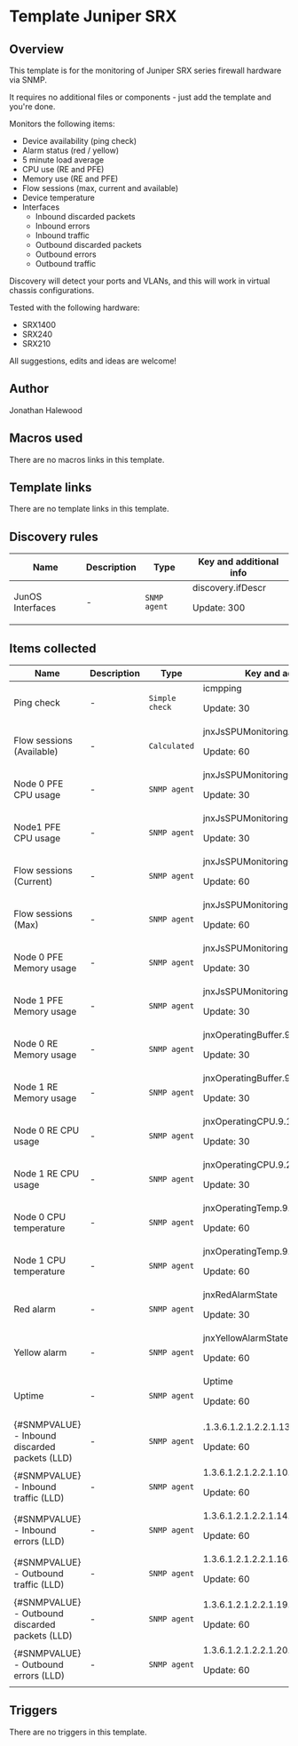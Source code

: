 # Template Juniper SRX

## Overview


This template is for the monitoring of Juniper SRX series firewall hardware via SNMP.


It requires no additional files or components - just add the template and you're done.


Monitors the following items:


* Device availability (ping check)
* Alarm status (red / yellow)
* 5 minute load average
* CPU use (RE and PFE)
* Memory use (RE and PFE)
* Flow sessions (max, current and available)
* Device temperature
* Interfaces
	+ Inbound discarded packets
	+ Inbound errors
	+ Inbound traffic
	+ Outbound discarded packets
	+ Outbound errors
	+ Outbound traffic


Discovery will detect your ports and VLANs, and this will work in virtual chassis configurations.


Tested with the following hardware:


* SRX1400
* SRX240
* SRX210


All suggestions, edits and ideas are welcome!




## Author

Jonathan Halewood

## Macros used

There are no macros links in this template.

## Template links

There are no template links in this template.

## Discovery rules

|Name|Description|Type|Key and additional info|
|----|-----------|----|----|
|JunOS Interfaces|<p>-</p>|`SNMP agent`|discovery.ifDescr<p>Update: 300</p>|
## Items collected

|Name|Description|Type|Key and additional info|
|----|-----------|----|----|
|Ping check|<p>-</p>|`Simple check`|icmpping<p>Update: 30</p>|
|Flow sessions (Available)|<p>-</p>|`Calculated`|jnxJsSPUMonitoringAvailableFlowSession.0<p>Update: 60</p>|
|Node 0 PFE CPU usage|<p>-</p>|`SNMP agent`|jnxJsSPUMonitoringCPUUsage.0<p>Update: 30</p>|
|Node1 PFE CPU usage|<p>-</p>|`SNMP agent`|jnxJsSPUMonitoringCPUUsage.10<p>Update: 30</p>|
|Flow sessions (Current)|<p>-</p>|`SNMP agent`|jnxJsSPUMonitoringCurrentFlowSession.0<p>Update: 60</p>|
|Flow sessions (Max)|<p>-</p>|`SNMP agent`|jnxJsSPUMonitoringMaxFlowSession.0<p>Update: 60</p>|
|Node 0 PFE Memory usage|<p>-</p>|`SNMP agent`|jnxJsSPUMonitoringMemoryUsage.0<p>Update: 30</p>|
|Node 1 PFE Memory usage|<p>-</p>|`SNMP agent`|jnxJsSPUMonitoringMemoryUsage.10<p>Update: 30</p>|
|Node 0 RE Memory usage|<p>-</p>|`SNMP agent`|jnxOperatingBuffer.9.1.0.0<p>Update: 30</p>|
|Node 1 RE Memory usage|<p>-</p>|`SNMP agent`|jnxOperatingBuffer.9.2.0.0<p>Update: 30</p>|
|Node 0 RE CPU usage|<p>-</p>|`SNMP agent`|jnxOperatingCPU.9.1.0.0<p>Update: 30</p>|
|Node 1 RE CPU usage|<p>-</p>|`SNMP agent`|jnxOperatingCPU.9.2.0.0<p>Update: 30</p>|
|Node 0 CPU temperature|<p>-</p>|`SNMP agent`|jnxOperatingTemp.9.1.0.0<p>Update: 60</p>|
|Node 1 CPU temperature|<p>-</p>|`SNMP agent`|jnxOperatingTemp.9.2.0.0<p>Update: 60</p>|
|Red alarm|<p>-</p>|`SNMP agent`|jnxRedAlarmState<p>Update: 30</p>|
|Yellow alarm|<p>-</p>|`SNMP agent`|jnxYellowAlarmState<p>Update: 60</p>|
|Uptime|<p>-</p>|`SNMP agent`|Uptime<p>Update: 60</p>|
|{#SNMPVALUE} - Inbound discarded packets (LLD)|<p>-</p>|`SNMP agent`|.1.3.6.1.2.1.2.2.1.13.[{#SNMPINDEX}]<p>Update: 60</p>|
|{#SNMPVALUE} - Inbound traffic (LLD)|<p>-</p>|`SNMP agent`|1.3.6.1.2.1.2.2.1.10.[{#SNMPINDEX}]<p>Update: 60</p>|
|{#SNMPVALUE} - Inbound errors (LLD)|<p>-</p>|`SNMP agent`|1.3.6.1.2.1.2.2.1.14.[{#SNMPINDEX}]<p>Update: 60</p>|
|{#SNMPVALUE} - Outbound traffic (LLD)|<p>-</p>|`SNMP agent`|1.3.6.1.2.1.2.2.1.16.[{#SNMPINDEX}]<p>Update: 60</p>|
|{#SNMPVALUE} - Outbound discarded packets (LLD)|<p>-</p>|`SNMP agent`|1.3.6.1.2.1.2.2.1.19.[{#SNMPINDEX}]<p>Update: 60</p>|
|{#SNMPVALUE} - Outbound errors (LLD)|<p>-</p>|`SNMP agent`|1.3.6.1.2.1.2.2.1.20.[{#SNMPINDEX}]<p>Update: 60</p>|
## Triggers

There are no triggers in this template.

